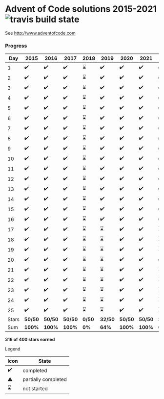 # Advent of Code solutions 2015-2021 ![travis build state](https://travis-ci.org/chrlembeck/aoc2017.svg?branch=master)

See http://www.adventofcode.com

### Progress

| Day   | 2015               | 2016               | 2017               | 2018        | 2019               | 2020               | 2021               | 2022               |
|-------|--------------------|--------------------|--------------------|-------------|--------------------|--------------------|--------------------|--------------------|
| 1     | :heavy_check_mark: | :heavy_check_mark: | :heavy_check_mark: | :hourglass: | :heavy_check_mark: | :heavy_check_mark: | :heavy_check_mark: | :heavy_check_mark: |
| 2     | :heavy_check_mark: | :heavy_check_mark: | :heavy_check_mark: | :hourglass: | :heavy_check_mark: | :heavy_check_mark: | :heavy_check_mark: | :heavy_check_mark: |
| 3     | :heavy_check_mark: | :heavy_check_mark: | :heavy_check_mark: | :hourglass: | :heavy_check_mark: | :heavy_check_mark: | :heavy_check_mark: | :heavy_check_mark: |
| 4     | :heavy_check_mark: | :heavy_check_mark: | :heavy_check_mark: | :hourglass: | :heavy_check_mark: | :heavy_check_mark: | :heavy_check_mark: | :heavy_check_mark: |
| 5     | :heavy_check_mark: | :heavy_check_mark: | :heavy_check_mark: | :hourglass: | :heavy_check_mark: | :heavy_check_mark: | :heavy_check_mark: | :heavy_check_mark: |
| 6     | :heavy_check_mark: | :heavy_check_mark: | :heavy_check_mark: | :hourglass: | :heavy_check_mark: | :heavy_check_mark: | :heavy_check_mark: | :heavy_check_mark: |
| 7     | :heavy_check_mark: | :heavy_check_mark: | :heavy_check_mark: | :hourglass: | :heavy_check_mark: | :heavy_check_mark: | :heavy_check_mark: | :heavy_check_mark: |
| 8     | :heavy_check_mark: | :heavy_check_mark: | :heavy_check_mark: | :hourglass: | :heavy_check_mark: | :heavy_check_mark: | :heavy_check_mark: | :heavy_check_mark: |
| 9     | :heavy_check_mark: | :heavy_check_mark: | :heavy_check_mark: | :hourglass: | :heavy_check_mark: | :heavy_check_mark: | :heavy_check_mark: | :heavy_check_mark: |
| 10    | :heavy_check_mark: | :heavy_check_mark: | :heavy_check_mark: | :hourglass: | :heavy_check_mark: | :heavy_check_mark: | :heavy_check_mark: | :heavy_check_mark: |
| 11    | :heavy_check_mark: | :heavy_check_mark: | :heavy_check_mark: | :hourglass: | :heavy_check_mark: | :heavy_check_mark: | :heavy_check_mark: | :heavy_check_mark: |
| 12    | :heavy_check_mark: | :heavy_check_mark: | :heavy_check_mark: | :hourglass: | :heavy_check_mark: | :heavy_check_mark: | :heavy_check_mark: | :heavy_check_mark: |
| 13    | :heavy_check_mark: | :heavy_check_mark: | :heavy_check_mark: | :hourglass: | :heavy_check_mark: | :heavy_check_mark: | :heavy_check_mark: | :heavy_check_mark: |
| 14    | :heavy_check_mark: | :heavy_check_mark: | :heavy_check_mark: | :hourglass: | :heavy_check_mark: | :heavy_check_mark: | :heavy_check_mark: | :heavy_check_mark: |
| 15    | :heavy_check_mark: | :heavy_check_mark: | :heavy_check_mark: | :hourglass: | :heavy_check_mark: | :heavy_check_mark: | :heavy_check_mark: | :heavy_check_mark: |
| 16    | :heavy_check_mark: | :heavy_check_mark: | :heavy_check_mark: | :hourglass: | :heavy_check_mark: | :heavy_check_mark: | :heavy_check_mark: | :heavy_check_mark: |
| 17    | :heavy_check_mark: | :heavy_check_mark: | :heavy_check_mark: | :hourglass: | :hourglass:        | :heavy_check_mark: | :heavy_check_mark: | :hourglass:        |
| 18    | :heavy_check_mark: | :heavy_check_mark: | :heavy_check_mark: | :hourglass: | :hourglass:        | :heavy_check_mark: | :heavy_check_mark: | :hourglass:        |
| 19    | :heavy_check_mark: | :heavy_check_mark: | :heavy_check_mark: | :hourglass: | :hourglass:        | :heavy_check_mark: | :heavy_check_mark: | :hourglass:        |
| 20    | :heavy_check_mark: | :heavy_check_mark: | :heavy_check_mark: | :hourglass: | :hourglass:        | :heavy_check_mark: | :heavy_check_mark: | :heavy_check_mark: |
| 21    | :heavy_check_mark: | :heavy_check_mark: | :heavy_check_mark: | :hourglass: | :hourglass:        | :heavy_check_mark: | :heavy_check_mark: | :hourglass:        |
| 22    | :heavy_check_mark: | :heavy_check_mark: | :heavy_check_mark: | :hourglass: | :hourglass:        | :heavy_check_mark: | :heavy_check_mark: | :hourglass:        |
| 23    | :heavy_check_mark: | :heavy_check_mark: | :heavy_check_mark: | :hourglass: | :hourglass:        | :heavy_check_mark: | :heavy_check_mark: | :hourglass:        |
| 24    | :heavy_check_mark: | :heavy_check_mark: | :heavy_check_mark: | :hourglass: | :hourglass:        | :heavy_check_mark: | :heavy_check_mark: | :hourglass:        |
| 25    | :heavy_check_mark: | :heavy_check_mark: | :heavy_check_mark: | :hourglass: | :hourglass:        | :heavy_check_mark: | :heavy_check_mark: | :hourglass:        |
| Stars | **50/50**          | **50/50**          | **50/50**          | **0/50**    | **32/50**          | **50/50**          | **50/50**          | **34/50**          |
| Sum   | **100%**           | **100%**           | **100%**           | **0%**      | **64%**            | **100%**           | **100%**           | **68%**            |

**316 of 400 stars earned**

Legend

| Icon               | State               |
|--------------------|---------------------|
| :heavy_check_mark: | completed           |
| :warning:          | partially completed |
| :hourglass:        | not started         |